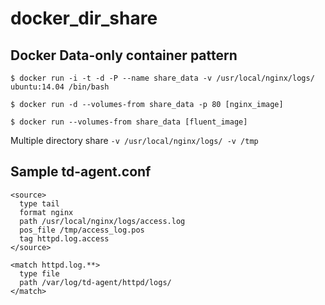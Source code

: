 # docker_dir_share
## Docker Data-only container pattern

```bash:
$ docker run -i -t -d -P --name share_data -v /usr/local/nginx/logs/ ubuntu:14.04 /bin/bash

$ docker run -d --volumes-from share_data -p 80 [nginx_image]

$ docker run --volumes-from share_data [fluent_image]
```

Multiple directory share
`-v /usr/local/nginx/logs/ -v /tmp`

## Sample td-agent.conf
```
<source>
  type tail
  format nginx
  path /usr/local/nginx/logs/access.log
  pos_file /tmp/access_log.pos
  tag httpd.log.access
</source>

<match httpd.log.**>
  type file
  path /var/log/td-agent/httpd/logs/
</match>
```
